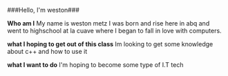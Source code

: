 ###Hello, I'm weston###

**Who am I**
My name is weston metz I was born and rise here in abq and went to highschool at la cuave where I began to fall in love with computers.

**what I hoping to get out of this class**
Im looking to get some knowledge about c++ and how to use it

**what I want to do**
I'm hoping to become some type of I.T tech

